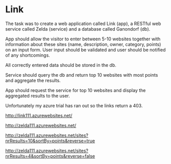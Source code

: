 # Link

The task was to create a web application called Link (app), a RESTful web service called Zelda (service) and a database called Ganondorf (db).

App should allow the visitor to enter between 5-10 websites together with information about these sites (name, description, owner, category, points) on an input form. User input should be validated and user should be notified of any shortcomings.

All correctly entered data should be stored in the db.

Service should query the db and return top 10 websites with most points and aggregate the results.

App should request the service for top 10 websites and display the aggregated results to the user.


Unfortunately my azure trial has ran out so the links return a 403.

http://link111.azurewebsites.net/

http://zelda111.azurewebsites.net/

http://zelda111.azurewebsites.net/sites?nrResults=10&sortBy=points&reverse=true

http://zelda111.azurewebsites.net/sites?nrResults=4&sortBy=points&reverse=false
